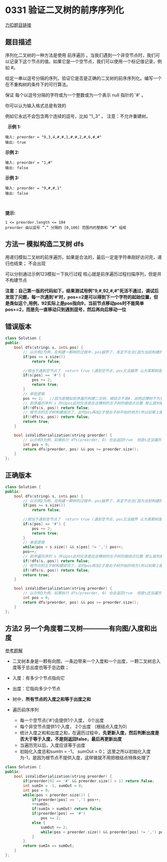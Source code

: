 <p id="验证二叉树的前序序列化"></p>

# 0331 验证二叉树的前序序列化
    

[力扣题目链接](https://leetcode-cn.com/problems/verify-preorder-serialization-of-a-binary-tree/)     



## 题目描述   

序列化二叉树的一种方法是使用 前序遍历 。当我们遇到一个非空节点时，我们可以记录下这个节点的值。如果它是一个空节点，我们可以使用一个标记值记录，例如 #。  


给定一串以逗号分隔的序列，验证它是否是正确的二叉树的前序序列化。编写一个在不重构树的条件下的可行算法。

保证 每个以逗号分隔的字符或为一个整数或为一个表示 null 指针的 '#' 。

你可以认为输入格式总是有效的

例如它永远不会包含两个连续的逗号，比如 "1,,3" 。
注意：不允许重建树。

 
**示例 1:**

    输入: preorder = "9,3,4,#,#,1,#,#,2,#,6,#,#"
    输出: true

**示例 2:**

    输入: preorder = "1,#"
    输出: false

**示例 3:**

    输入: preorder = "9,#,#,1"
    输出: false
 

**提示:**

    1 <= preorder.length <= 104
    preorder 由以逗号 “，” 分隔的 [0,100] 范围内的整数和 “#” 组成



## 方法一 模拟构造二叉树 dfs  

用递归模拟二叉树的前序遍历，如果是合法的，最后一定是字符串刚好访问完，递归也结束； 不会出现

可以分别通过示例123模拟一下执行过程   核心就是前序遍历过程扫描序列，但是并不构建节点  


**注意：自己第一版的代码如下，结果测试用例"9,#,92,#,#"死活不通过，调试后发现了问题，每一次遇到'#'时，pos+=2是可以得到下一个字符的起始位置，但是类似这个,用例，92实际上是pos指向9，当前节点移动pos时不能简单pos+=2，而是先一直移动只到遇到逗号，然后再向后移动一位**

## 错误版本  

```cpp
class Solution {
public:
    bool dfs(string& s, int& pos) {
        // 以示例2为例，在构建一颗树的过程中，pos越界了，肯定不合法(因为当前构建的子树哪怕是#，也就是个空节点，也算构建成功了，越界说明序列剩余节点构不成一颗子树了)
        if(pos >= s.size())
            return false;
        
        //相当于遇到空节点了  return true (遇到空节点，pos又没越界 认为某颗树是构造成功的)
        if(s[pos] == '#') {
            pos += 2;
            return true;
        }
        // 单层逻辑 
        pos += 2;   //因为是模拟前序遍历构建二叉树，根结点不是#，说明这棵树不为空，直接递归遍历左右子树  
        // 前序遍历序列 s 所以pos此时应该是在这棵树的左子树的根结点位置 那么就判断这颗左子树是否能构建成功 
        if(!dfs(s, pos)) return false;
        // 根节点的左子树构建成功了，此时pos再加2才是右子树开始的地方(所以如果上面s[pos] == '#'不加的话，这边执行完左右子树的判断，都要pos+=2)
        if(!dfs(s, pos)) return false;
        return true;
    }   

    bool isValidSerialization(string preorder) {
        // 以示例3为例，如果执行 dfs(preorder, 0) 也会返回true  但是s还没遍历完 所以有多余节点也不算构建成功
        int pos = 0;
        return dfs(preorder, pos) && pos >= preorder.size();
    }
};
```

## 正确版本  

```cpp
class Solution {
public:
    bool dfs(string& s, int& pos) {
        // 以示例2为例，在构建一颗树的过程中，pos越界了，肯定不合法(因为当前构建的子树哪怕是#，也就是个空节点，也算构建成功了，越界说明序列剩余节点构不成一颗子树了)
        if(pos >= s.size())
            return false;
        
        //相当于遇到空节点了  return true (遇到空节点，pos又没越界 认为某颗树是构造成功的)     
        if(s[pos] == '#') {
            pos += 2;
            return true;
        }
        // 单层逻辑 
        while(pos < s.size() && s[pos] != ',') pos++;
        pos++;
        // 前序遍历序列 s 所以pos此时应该是在这棵树的左子树的根结点位置 那么就判断这颗左子树是否能构建成功 
        if(!dfs(s, pos)) return false;
        // 根节点的左子树构建成功了，此时pos再加2才是右子树开始的地方(所以如果上面s[pos] == '#'不加的话，这边执行完左右子树的判断，都要pos+=2)
        if(!dfs(s, pos)) return false;
        return true;
    }   

    bool isValidSerialization(string preorder) {
        // 以示例3为例，如果执行 dfs(preorder, 0) 也会返回true  但是s还没遍历完 所以有多余节点也不算构建成功
        int pos = 0;
        return dfs(preorder, pos) && pos >= preorder.size();
    }
};
```



## 方法2 另一个角度看二叉树————有向图/入度和出度  

[参考题解](https://leetcode-cn.com/problems/verify-preorder-serialization-of-a-binary-tree/solution/shou-hua-tu-jie-cong-ling-yi-ge-jiao-du-2rnzg/)  

* 二叉树本身是一颗有向图，一条边带来一个入度和一个出度，一颗二叉树总入度等于总出度也等于总边数； 
* 入度：有多少个节点指向它
* 出度：它指向多少个节点
* 树中，**所有节点的入度之和等于出度之和**  

* 遍历前序序列
    * 每一个空节点('#')会提供1个入度， 0个出度
    * 每个非空节点提供1个入度， 2个出度 （根结点入度为0）  
    * 统计入度之和和出度之和，在遍历过程中，**先更新入度，然后判断出度是否大于等于入度，不是则返回false，最后再更新出度**
    * 当遍历完以后，入度应该等于出度  
    * 初始化入度总和sumIn = -1， sumOut = 0； 这里之所以初始化入度为-1，是因为根节点不提供入度，这样做就不用把根结点特殊处理了


```cpp
class Solution {
public:
    bool isValidSerialization(string preorder) {
        if(preorder[0] == '#' && preorder.size() > 1) return false;
        int sumIn = -1, sumOut = 0;
        int pos = 0;
        while(pos < preorder.size()) {
            if(preorder[pos] == ',') pos++;
            ++sumIn;
            if(sumIn > sumOut) return false;
            if(preorder[pos] == '#')
                pos += 2;
            else {
                sumOut += 2;
                while(pos < preorder.size() && preorder[pos] != ',') pos++;
            }
        }
        return sumIn == sumOut;
    }
};
```